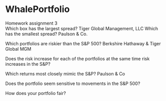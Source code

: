 # WhalePortfolio
Homework assignment 3<br>
Which box has the largest spread? Tiger Global Management, LLC
Which has the smallest spread? Paulson & Co. 


Which portfolios are riskier than the S&P 500?  Berkshire Hathaway & Tiger Global MGM

 Does the risk increase for each of the portfolios at the same time risk increases in the S&P?

Which returns most closely mimic the S&P? Paulson & Co

Does the portfolio seem sensitive to movements in the S&P 500?

How does your portfolio fair? 
